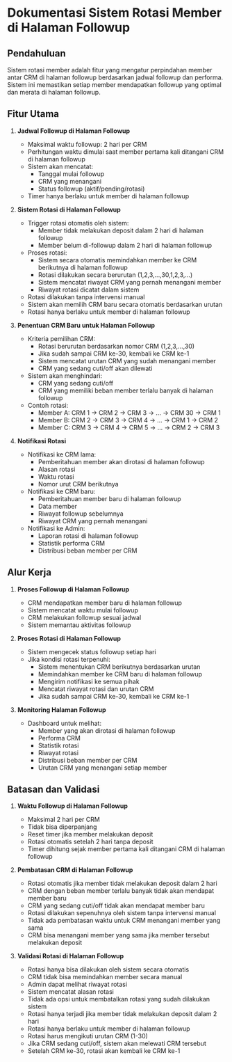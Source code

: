 # Dokumentasi Sistem Rotasi Member di Halaman Followup

## Pendahuluan
Sistem rotasi member adalah fitur yang mengatur perpindahan member antar CRM di halaman followup berdasarkan jadwal followup dan performa. Sistem ini memastikan setiap member mendapatkan followup yang optimal dan merata di halaman followup.

## Fitur Utama

1. **Jadwal Followup di Halaman Followup**
   - Maksimal waktu followup: 2 hari per CRM
   - Perhitungan waktu dimulai saat member pertama kali ditangani CRM di halaman followup
   - Sistem akan mencatat:
     - Tanggal mulai followup
     - CRM yang menangani
     - Status followup (aktif/pending/rotasi)
   - Timer hanya berlaku untuk member di halaman followup

2. **Sistem Rotasi di Halaman Followup**
   - Trigger rotasi otomatis oleh sistem:
     - Member tidak melakukan deposit dalam 2 hari di halaman followup
     - Member belum di-followup dalam 2 hari di halaman followup
   - Proses rotasi:
     - Sistem secara otomatis memindahkan member ke CRM berikutnya di halaman followup
     - Rotasi dilakukan secara berurutan (1,2,3,...,30,1,2,3,...)
     - Sistem mencatat riwayat CRM yang pernah menangani member
     - Riwayat rotasi dicatat dalam sistem
   - Rotasi dilakukan tanpa intervensi manual
   - Sistem akan memilih CRM baru secara otomatis berdasarkan urutan
   - Rotasi hanya berlaku untuk member di halaman followup

3. **Penentuan CRM Baru untuk Halaman Followup**
   - Kriteria pemilihan CRM:
     - Rotasi berurutan berdasarkan nomor CRM (1,2,3,...,30)
     - Jika sudah sampai CRM ke-30, kembali ke CRM ke-1
     - Sistem mencatat urutan CRM yang sudah menangani member
     - CRM yang sedang cuti/off akan dilewati
   - Sistem akan menghindari:
     - CRM yang sedang cuti/off
     - CRM yang memiliki beban member terlalu banyak di halaman followup
   - Contoh rotasi:
     - Member A: CRM 1 → CRM 2 → CRM 3 → ... → CRM 30 → CRM 1
     - Member B: CRM 2 → CRM 3 → CRM 4 → ... → CRM 1 → CRM 2
     - Member C: CRM 3 → CRM 4 → CRM 5 → ... → CRM 2 → CRM 3

4. **Notifikasi Rotasi**
   - Notifikasi ke CRM lama:
     - Pemberitahuan member akan dirotasi di halaman followup
     - Alasan rotasi
     - Waktu rotasi
     - Nomor urut CRM berikutnya
   - Notifikasi ke CRM baru:
     - Pemberitahuan member baru di halaman followup
     - Data member
     - Riwayat followup sebelumnya
     - Riwayat CRM yang pernah menangani
   - Notifikasi ke Admin:
     - Laporan rotasi di halaman followup
     - Statistik performa CRM
     - Distribusi beban member per CRM

## Alur Kerja

1. **Proses Followup di Halaman Followup**
   - CRM mendapatkan member baru di halaman followup
   - Sistem mencatat waktu mulai followup
   - CRM melakukan followup sesuai jadwal
   - Sistem memantau aktivitas followup

2. **Proses Rotasi di Halaman Followup**
   - Sistem mengecek status followup setiap hari
   - Jika kondisi rotasi terpenuhi:
     - Sistem menentukan CRM berikutnya berdasarkan urutan
     - Memindahkan member ke CRM baru di halaman followup
     - Mengirim notifikasi ke semua pihak
     - Mencatat riwayat rotasi dan urutan CRM
     - Jika sudah sampai CRM ke-30, kembali ke CRM ke-1

3. **Monitoring Halaman Followup**
   - Dashboard untuk melihat:
     - Member yang akan dirotasi di halaman followup
     - Performa CRM
     - Statistik rotasi
     - Riwayat rotasi
     - Distribusi beban member per CRM
     - Urutan CRM yang menangani setiap member

## Batasan dan Validasi

1. **Waktu Followup di Halaman Followup**
   - Maksimal 2 hari per CRM
   - Tidak bisa diperpanjang
   - Reset timer jika member melakukan deposit
   - Rotasi otomatis setelah 2 hari tanpa deposit
   - Timer dihitung sejak member pertama kali ditangani CRM di halaman followup

2. **Pembatasan CRM di Halaman Followup**
   - Rotasi otomatis jika member tidak melakukan deposit dalam 2 hari
   - CRM dengan beban member terlalu banyak tidak akan mendapat member baru
   - CRM yang sedang cuti/off tidak akan mendapat member baru
   - Rotasi dilakukan sepenuhnya oleh sistem tanpa intervensi manual
   - Tidak ada pembatasan waktu untuk CRM menangani member yang sama
   - CRM bisa menangani member yang sama jika member tersebut melakukan deposit

3. **Validasi Rotasi di Halaman Followup**
   - Rotasi hanya bisa dilakukan oleh sistem secara otomatis
   - CRM tidak bisa memindahkan member secara manual
   - Admin dapat melihat riwayat rotasi
   - Sistem mencatat alasan rotasi
   - Tidak ada opsi untuk membatalkan rotasi yang sudah dilakukan sistem
   - Rotasi hanya terjadi jika member tidak melakukan deposit dalam 2 hari
   - Rotasi hanya berlaku untuk member di halaman followup
   - Rotasi harus mengikuti urutan CRM (1-30)
   - Jika CRM sedang cuti/off, sistem akan melewati CRM tersebut
   - Setelah CRM ke-30, rotasi akan kembali ke CRM ke-1 